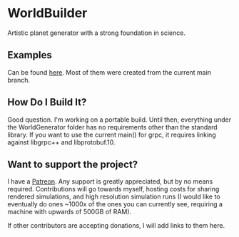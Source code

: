 # WorldBuilder
Artistic planet generator with a strong foundation in science.

## Examples
Can be found [here](http://quinnmueller.me/planetGenerator). Most of them were created from the current main branch.

## How Do I Build It?
Good question. I'm working on a portable build. Until then, everything under the WorldGenerator folder has no requirements other than the standard library. If you want to use the current main() for grpc, it requires linking against libgrpc++ and libprotobuf.10.

## Want to support the project?
I have a [Patreon](https://www.patreon.com/PlanetGenerator). Any support is greatly appreciated, but by no means required. Contributions will go towards myself, hosting costs for sharing rendered simulations, and high resolution simulation runs (I would like to eventually do ones ~1000x of the ones you can currently see, requiring a machine with upwards of 500GB of RAM).

If other contributors are accepting donations, I will add links to them here.
